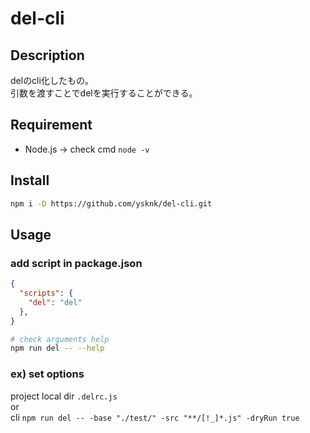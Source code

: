 # del-cli

## Description

delのcli化したもの。  
引数を渡すことでdelを実行することができる。  

## Requirement

* Node.js -> check cmd `node -v`

## Install

```sh
npm i -D https://github.com/ysknk/del-cli.git
```

## Usage

### add script in package.json

```json
{
  "scripts": {
    "del": "del"
  },
}
```

```sh
# check arguments help
npm run del -- --help
```

### ex) set options

project local dir `.delrc.js`  
or  
cli `npm run del -- -base "./test/" -src "**/[!_]*.js" -dryRun true
`
